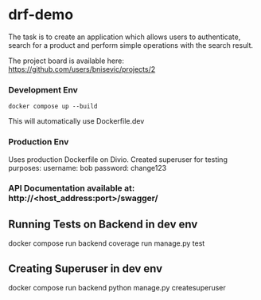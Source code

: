 # drf-demo
The task is to create an application which allows users to authenticate, search for a product and perform simple 
operations with the search result.

The project board is available here: https://github.com/users/bnisevic/projects/2

### Development Env

`docker compose up --build`

This will automatically use Dockerfile.dev

### Production Env

Uses production Dockerfile on Divio. Created superuser for testing purposes:
username: bob
password: change123

### API Documentation available at: http://<host_address:port>/swagger/

## Running Tests on Backend in dev env
 docker compose run backend coverage run manage.py test

## Creating Superuser in dev env
 docker compose run backend python manage.py createsuperuser
